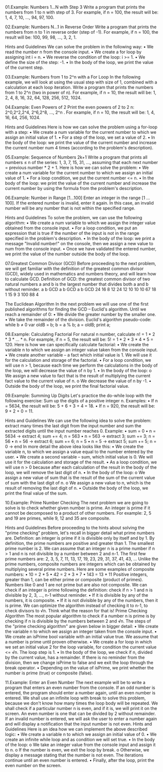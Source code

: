 
01.Example: Numbers 1...N with Step 3
Write a program that prints the numbers from 1 to n with step of 3. For example, if n = 100, the result 
will be: 1, 4, 7, 10, …, 94, 97, 100.

02.Example: Numbers N...1 in Reverse Order
Write a program that prints the numbers from n to 1 in reverse order (step of -1). For example, if n = 
100, the result will be: 100, 99, 98, …, 3, 2, 1.

Hints and Guidelines
We can solve the problem in the following way:
• We read the number n from the console input.
• We create a for loop by assigning int i = n.
• We reverse the condition of the loop: i >= 1.
• We define the size of the step: -1.
• In the body of the loop, we print the value of the current step.

03.Example: Numbers from 1 to 2^n with a For Loop
In the following example, we will look at using the usual step with size of 1, combined with a calculation 
at each loop iteration.
Write a program that prints the numbers from 1 to 2^n (two in power of n). For example, if n = 10, 
the result will be: 1, 2, 4, 8, 16, 32, 64, 128, 256, 512, 1024.

04.Example: Even Powers of 2
Print the even powers of 2 to 2
n: 2^0,2^2,2^4, 2^6,2^8, …, 2^n
. For example, if n = 10, the result will be: 1, 
4, 16, 64, 256, 1024.

Hints and Guidelines
Here is how we can solve the problem using a for-loop with a step:
• We create a num variable for the current number to which we assign an initial value of 1.
• For a step of the loop, we set a value of 2.
• In the body of the loop: we print the value of the current number and increase the current 
number num 4 times (according to the problem's description).

05.Example: Sequence of Numbers 2k+1
Write a program that prints all numbers ≤ n of the series: 1, 3, 7, 15, 31, …, assuming that each next 
number = previous number * 2 + 1.
Here is how we can solve the problem:
• We create a num variable for the current number to which we assign an initial value of 1.
• For a loop condition, we put the current number <= n.
• In the body of the loop: we print the value of the current number and increase the current 
number by using the formula from the problem's description.

06.Example: Number in Range [1…100]
Enter an integer in the range [1 … 100]. If the entered number is invalid, enter it again. In this case, an 
invalid number will be any number that is not within the specified range.

Hints and Guidelines
To solve the problem, we can use the following algorithm:
• We create a num variable to which we assign the integer value obtained from the console input.
• For a loop condition, we put an expression that is true if the number of the input is not in the 
range specified in the problem's description.
• In the body of the loop: we print a message "Invalid number!" on the console, then we assign a 
new value to num from the console input.
• Once we have validated the entered number, we print the value of the number outside the 
body of the loop.

07.Greatest Common Divisor (GCD)
Before proceeding to the next problem, we will get familiar with the definition of the greatest common 
divisor (GCD), widely used in mathematics and numbers theory, and will learn how to calculate GCD.
Definition of GCD: the greatest common divisor of two natural numbers a and b is the largest number
that divides both a and b without reminder.
a   b   GCD  a  b  GCD  a  b  GCD
24 16   8   12 24  12   10  10  10
67 18   1   15 9   3    100 88  4

The Euclidean Algorithm
In the next problem we will use one of the first published algorithms for finding the GCD – Euclid's 
algorithm.
Until we reach a remainder of 0:
• We divide the greater number by the smaller one.
• We take the remainder of the division.
Euclid's algorithm pseudo-code:
while b ≠ 0
 var oldB = b;
 b = a % b;
 a = oldB;
 print a;
 
08.Example: Calculating Factorial
For natural n number, calculate n! = 1 * 2 * 3 * … * n. For example, if n = 5, the result will be:
5! = 1 * 2 * 3 * 4 * 5 = 120.
Here is how we can specifically calculate factorial:
• We create the variable n to which we assign an integer value taken from the console input.
• We create another variable – a fact which initial value is 1. We will use it for the calculation 
and storage of the factorial.
• For a loop condition, we will use n > 1, because each time we perform the calculations in the 
body of the loop, we will decrease the value of n by 1.
• In the body of the loop:
o We assign a new value to fact that is the result of multiplying the current fact value to 
the current value of n.
o We decrease the value of n by -1.
• Outside the body of the loop, we print the final factorial value.

09.Example: Summing Up Digits
Let's practice the do-while loop with the following exercise:
Sum up the digits of a positive integer n. Examples:
• If n = 5634, the result will be: 5 + 6 + 3 + 4 = 18.
• If n = 920, the result will be: 9 + 2 + 0 = 11.

Hints and Guidelines
We can use the following idea to solve the problem: extract many times the last digit from the input 
number and sum the extracted digits until the input number reaches 0. Example:
• sum = 0
• n = 5634 → extract 4; sum += 4; n = 563
• n = 563 → extract 3; sum += 3; n = 56
• n = 56 → extract 6; sum += 6; n = 5
• n = 5 → extract 5; sum += 5; n = 0 → end
In more detail the above idea looks like this:
• We create the variable n, to which we assign a value equal to the number entered by the user.
• We create a second variable – sum, which initial value is 0. We will use it for the calculation and 
storage of the result.
• As a loop condition, we will use n > 0 because after each calculation of the result in the body 
of the loop, we will remove the last digit of n.
• In the body of the loop:
o We assign a new value of sum that is the result of the sum of the current value of sum with 
the last digit of n.
o We assign a new value to n, which is the result of removing the last digit of n.
• Outside the body of the loop, we print the final value of the sum.

10.Example: Prime Number Checking
The next problem we are going to solve is to check whether given number is prime. An integer is 
prime if it cannot be decomposed to a product of other numbers. For example: 2, 5 and 19 are primes, 
while 9, 12 and 35 are composite.

Hints and Guidelines
Before proceeding to the hints about solving the "prime checking" problem, let's recall in bigger detail 
what prime numbers are.
Definition: an integer is prime if it is divisible only by itself and by 1. By definition, the prime numbers 
are positive and greater than 1. The smallest prime number is 2.
We can assume that an integer n is a prime number if n > 1 and n is not divisible by a number between
2 and n-1.
The first few prime numbers are: 2, 3, 5, 7, 11, 13, 17, 19, 23, 29, 31, 37, 41, 43, …
Unlike the prime numbers, composite numbers are integers which can be obtained by multiplying 
several prime numbers.
Here are some examples of composite numbers:
• 10 = 2 * 5
• 42 = 2 * 3 * 7
• 143 = 13 * 11
Positive integers, greater than 1, can be either prime or composite (product of primes). Numbers like 
0 and 1 are not prime but are also not composite.
We can check if an integer is prime following the definition: check if n > 1 and n is divisible by 2, 3, 
…, n-1 without reminder.
• If it is divisible by any of the numbers, it is composite.
• If it is not divisible by any of the numbers, then it is prime.
We can optimize the algorithm instead of checking it to n-1, to check divisors to √n. 
Think what the reason for that is!
Prime Checking Algorithm
The most popular algorithm to check if a number n is prime is by checking if n is divisible by the 
numbers between 2 and √n.
The steps of the "prime checking algorithm" are given below in bigger detail:
• We create the variable n to which we assign an integer taken from the console input.
• We create an isPrime bool variable with an initial value true. We assume that a number is 
prime until proven otherwise.
• We create a for loop in which we set an initial value 2 for the loop variable, for condition the 
current value <= √n. The loop step is 1.
• In the body of the loop, we check if n, divided by the current value, has a remainder. If there is
no reminder from the division, then we change isPrime to false and we exit the loop through 
the break operator.
• Depending on the value of isPrime, we print whether the number is prime (true) or composite 
(false).

11.Example: Enter an Even Number
The next example will be to write a program that enters an even number from the console. If an odd 
number is entered, the program should enter a number again, until an even number is entered.
We shall use an infinite loop with break to solve this problem, because we don't know how many 
times the loop body will be repeated.
We shall check if a particular number n is even, and if it is, we will print it on the screen. An even 
number is one that can be divided by 2 without remainder. If an invalid number is entered, we will ask 
the user to enter a number again and will display a notification that the input number is not even.
Hints and Guidelines
Here is an idea how we can implement the above described logic:
• We create a variable n to which we assign an initial value of 0.
• We create an infinite while loop and as condition we will set true.
• In the body of the loop:
o We take an integer value from the console input and assign it to n.
o If the number is even, we exit the loop by break.
o Otherwise, we display a message stating that the number is not even. The iterations 
continue until an even number is entered.
• Finally, after the loop, print the even number on the screen.

